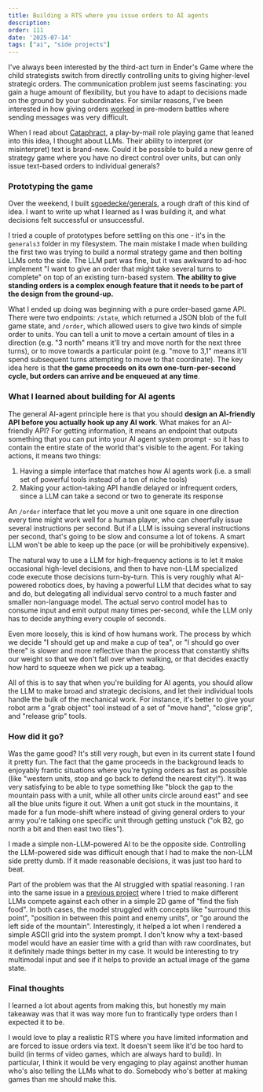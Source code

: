 ```yaml
---
title: Building a RTS where you issue orders to AI agents
description: 
order: 111
date: '2025-07-14'
tags: ["ai", "side projects"]
---
```


I've always been interested by the third-act turn in Ender's Game where the child strategists switch from directly controlling units to giving higher-level strategic orders. The communication problem just seems fascinating: you gain a huge amount of flexibility, but you have to adapt to decisions made on the ground by your subordinates. For similar reasons, I've been interested in how giving orders [worked](https://acoup.blog/2022/06/03/collections-total-generalship-commanding-pre-modern-armies-part-ii-commands/) in pre-modern battles where sending messages was very difficult.

When I read about [Cataphract](https://news.ycombinator.com/item?id=44320832), a play-by-mail role playing game that leaned into this idea, I thought about LLMs. Their ability to interpret (or misinterpret) text is brand-new. Could it be possible to build a new genre of strategy game where you have no direct control over units, but can only issue text-based orders to individual generals?

### Prototyping the game

Over the weekend, I built [sgoedecke/generals](https://github.com/sgoedecke/generals), a rough draft of this kind of idea. I want to write up what I learned as I was building it, and what decisions felt successful or unsuccessful.

I tried a couple of prototypes before settling on this one - it's in the `generals3` folder in my filesystem. The main mistake I made when building the first two was trying to build a normal strategy game and then bolting LLMs onto the side. The LLM part was fine, but it was awkward to ad-hoc implement "I want to give an order that might take several turns to complete" on top of an existing turn-based system. **The ability to give standing orders is a complex enough feature that it needs to be part of the design from the ground-up.**

What I ended up doing was beginning with a pure order-based game API. There were two endpoints: `/state`, which returned a JSON blob of the full game state, and `/order`, which allowed users to give two kinds of simple order to units. You can tell a unit to move a certain amount of tiles in a direction (e.g. "3 north" means it'll try and move north for the next three turns), or to move towards a particular point (e.g. "move to 3,1" means it'll spend subsequent turns attempting to move to that coordinate). The key idea here is that **the game proceeds on its own one-turn-per-second cycle, but orders can arrive and be enqueued at any time**.

### What I learned about building for AI agents

The general AI-agent principle here is that you should **design an AI-friendly API before you actually hook up any AI work**. What makes for an AI-friendly API? For getting information, it means an endpoint that outputs something that you can put into your AI agent system prompt - so it has to contain the entire state of the world that's visible to the agent. For taking actions, it means two things:

1. Having a simple interface that matches how AI agents work (i.e. a small set of powerful tools instead of a ton of niche tools)
2. Making your action-taking API handle delayed or infrequent orders, since a LLM can take a second or two to generate its response

An `/order` interface that let you move a unit one square in one direction every time might work well for a human player, who can cheerfully issue several instructions per second. But if a LLM is issuing several instructions per second, that's going to be slow and consume a lot of tokens. A smart LLM won't be able to keep up the pace (or will be prohibitively expensive).

The natural way to use a LLM for high-frequency actions is to let it make occasional high-level decisions, and then to have non-LLM specialized code execute those decisions turn-by-turn. This is very roughly what AI-powered robotics does, by having a powerful LLM that decides what to say and do, but delegating all individual servo control to a much faster and smaller non-language model. The actual servo control model has to consume input and emit output many times per-second, while the LLM only has to decide anything every couple of seconds.

Even more loosely, this is kind of how humans work. The process by which we decide "I should get up and make a cup of tea", or "I should go over there" is slower and more reflective than the process that constantly shifts our weight so that we don't fall over when walking, or that decides exactly how hard to squeeze when we pick up a teabag.

All of this is to say that when you're building for AI agents, you should allow the LLM to make broad and strategic decisions, and let their individual tools handle the bulk of the mechanical work. For instance, it's better to give your robot arm a "grab object" tool instead of a set of "move hand", "close grip", and "release grip" tools. 

### How did it go?

Was the game good? It's still very rough, but even in its current state I found it pretty fun. The fact that the game proceeds in the background leads to enjoyably frantic situations where you're typing orders as fast as possible (like "western units, stop and go back to defend the nearest city!"). It was very satisfying to be able to type something like "block the gap to the mountain pass with a unit, while all other units circle around east" and see all the blue units figure it out. When a unit got stuck in the mountains, it made for a fun mode-shift where instead of giving general orders to your army you're talking one specific unit through getting unstuck ("ok B2, go north a bit and then east two tiles").

I made a simple non-LLM-powered AI to be the opposite side. Controlling the LLM-powered side was difficult enough that I had to make the non-LLM side pretty dumb. If it made reasonable decisions, it was just too hard to beat.

Part of the problem was that the AI struggled with spatial reasoning. I ran into the same issue in a [previous project](https://github.com/sgoedecke/fish-tank) where I tried to make different LLMs compete against each other in a simple 2D game of "find the fish food". In both cases, the model struggled with concepts like "surround this point", "position in between this point and enemy units", or "go around the left side of the mountain". Interestingly, it helped a lot when I rendered a simple ASCII grid into the system prompt. I don't know why a text-based model would have an easier time with a grid than with raw coordinates, but it definitely made things better in my case. It would be interesting to try multimodal input and see if it helps to provide an actual image of the game state.

### Final thoughts

I learned a lot about agents from making this, but honestly my main takeaway was that it was way more fun to frantically type orders than I expected it to be.

I would love to play a realistic RTS where you have limited information and are forced to issue orders via text. It doesn't seem like it'd be too hard to build (in terms of video games, which are always hard to build). In particular, I think it would be very engaging to play against another human who's also telling the LLMs what to do. Somebody who's better at making games than me should make this.